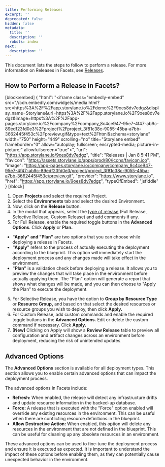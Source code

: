 ```yaml
---
title: Performing Releases
excerpt: ''
deprecated: false
hidden: false
metadata:
  title: ''
  description: ''
  robots: index
next:
  description: ''
---
```

This document lists the steps to follow to perform a release. For more information on Releases in Facets, see [Releases](doc:releases-concept).

## How to Perform a Release in Facets?

[block:embed]
{
  "html": "<iframe class=\"embedly-embed\" src=\"//cdn.embedly.com/widgets/media.html?src=https%3A%2F%2Fapp.storylane.io%2Fdemo%2F9oes8dv7edgz&display_name=Storylane&url=https%3A%2F%2Fapp.storylane.io%2F9oes8dv7edgz&image=https%3A%2F%2Fapp-pages.storylane.io%2Fcompany%2Fcompany_8c4ce947-95e7-4f47-ab9c-89edf23fd0e3%2Fproject%2Fproject_3f81c38c-9055-45ba-a7bb-3662445f453c%2Fpreview.gif&type=text%2Fhtml&schema=storylane\" width=\"750\" height=\"449\" scrolling=\"no\" title=\"Storylane embed\" frameborder=\"0\" allow=\"autoplay; fullscreen; encrypted-media; picture-in-picture;\" allowfullscreen=\"true\"></iframe>",
  "url": "https://app.storylane.io/9oes8dv7edgz",
  "title": "Releases | Jan 8 5:41 PM",
  "favicon": "https://assets.storylane.io/apps/prod/80/icons/favicon.ico",
  "image": "https://app-pages.storylane.io/company/company_8c4ce947-95e7-4f47-ab9c-89edf23fd0e3/project/project_3f81c38c-9055-45ba-a7bb-3662445f453c/preview.gif",
  "provider": "https://www.storylane.io",
  "href": "https://app.storylane.io/9oes8dv7edgz",
  "typeOfEmbed": "jsfiddle"
}
[/block]


1. Open **Projects** and select the required Project.
2. Select the **Environments** tab and select the desired Environment.
3. Now, click on the **Release** button.
4. In the modal that appears, select the [type of release](doc:releases-concept) (Full Release, Selective Release, Custom Release) and add comments if any.
5. For Full Release, enable the required toggle buttons in the **Advanced Options.** Click **Apply** or **Plan.**

- **"Apply" and "Plan"** are two options that you can choose while deploying a release in Facets.
- **"Apply"** refers to the process of actually executing the deployment according to the blueprint. This option will immediately start the deployment process and any changes made will take effect in the environment.
- **"Plan"** is a validation check before deploying a release. It allows you to preview the changes that will take place in the environment before actually applying them. The "Plan" option will generate a report that shows what changes will be made, and you can then choose to "Apply the Plan" to execute the deployment.

5. For Selective Release, you have the option to **Group by** **Resource Type** or **Resource Group,** and based on that select the desired resources or resource groups you wish to deploy, then click **Apply.**
6. For Custom Release, add custom commands and enable the required toggle buttons in the **Advanced Options.** Edit or delete the custom command if necessary. Click **Apply.**
7. **[New]** Clicking on Apply will show a **Review Release** table to preview all configuration and artifact changes across an environment before deployment, reducing the risk of unintended updates.

## Advanced Options

The **Advanced Options** section is available for all deployment types. This section allows you to enable certain advanced options that can impact the deployment process.

The advanced options in Facets include:

- **Refresh:** When enabled, the release will detect any infrastructure drifts and update resource information in the backed-up database.
- **Force:** A release that is executed with the "Force" option enabled will override any existing resources in the environment. This can be useful when there are conflicting resource definitions in the blueprint.
- **Allow Destructive Action:** When enabled, this option will delete any resources in the environment that are not defined in the blueprint. This can be useful for cleaning up any obsolete resources in an environment.

These advanced options can be used to fine-tune the deployment process and ensure it is executed as expected. It is important to understand the impact of these options before enabling them, as they can potentially cause unexpected behavior in the environment.